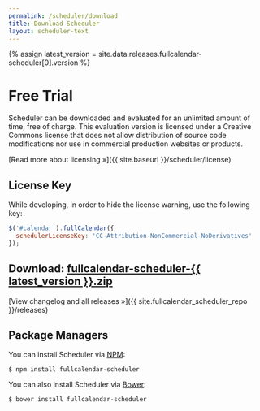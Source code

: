 ```yaml
---
permalink: /scheduler/download
title: Download Scheduler
layout: scheduler-text
---
```


{% assign latest_version = site.data.releases.fullcalendar-scheduler[0].version %}

# Free Trial

Scheduler can be downloaded and evaluated for an unlimited amount of time, free of charge.
This evaluation version is licensed under a Creative Commons license that does not allow distribution
of source code modifications nor use in commercial production websites or products.

[Read more about licensing &raquo;]({{ site.baseurl }}/scheduler/license)

## License Key

While developing, in order to hide the license warning, use the following key:

```js
$('#calendar').fullCalendar({
  schedulerLicenseKey: 'CC-Attribution-NonCommercial-NoDerivatives'
});
```

<h2>
  Download:
  <a href='{{ site.fullcalendar_scheduler_repo }}/releases/download/v{{ latest_version }}/fullcalendar-scheduler-{{ latest_version }}.zip'
    onclick="ga('send', 'pageview', '/downloads/fullcalendar-scheduler-{{ latest_version }}.zip')"
    >fullcalendar-scheduler-{{ latest_version }}.zip</a>
</h2>

[View changelog and all releases &raquo;]({{ site.fullcalendar_scheduler_repo }}/releases)

## Package Managers

You can install Scheduler via [NPM](https://www.npmjs.com/):

```
$ npm install fullcalendar-scheduler
```

You can also install Scheduler via [Bower](https://bower.io/):

```
$ bower install fullcalendar-scheduler
```
